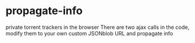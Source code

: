 # propagate-info
private torrent trackers in the browser
There are two ajax calls in the code, modify them to your own custom JSONblob URL and propagate info


